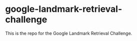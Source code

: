 # google-landmark-retrieval-challenge
This is the repo for the Google Landmark Retrieval Challenge.
